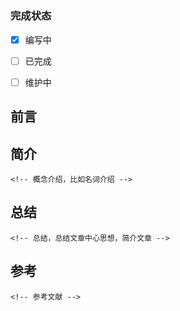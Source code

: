 # <!-- 标题 -->  
### 完成状态

- [x] 编写中
- [ ] 已完成
- [ ] 维护中


## 前言 


## 简介 
```
<!-- 概念介绍，比如名词介绍 -->
```


## <!-- 文章主体 -->




## 总结

```
<!-- 总结，总结文章中心思想，简介文章 -->

```


## 参考  
```
<!-- 参考文献 -->

```